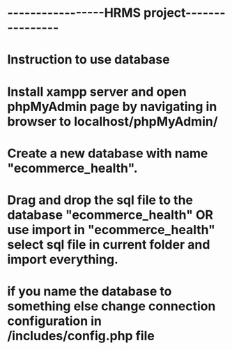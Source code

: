 # -----------------HRMS project----------------

# Instruction to use database

# Install xampp server and open phpMyAdmin page by navigating in browser to localhost/phpMyAdmin/

# Create a new database with name "ecommerce_health".

# Drag and drop the sql file to the database "ecommerce_health" OR use import in "ecommerce_health" select sql file in current folder and import everything.

# if you name the database to something else change connection configuration in /includes/config.php file
